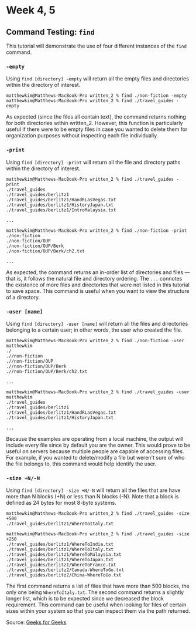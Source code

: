 # Week 4, 5

## Command Testing: `find`
This tutorial will demonstrate the use of four different instances of the `find` command. 

### `-empty`
Using `find [directory] -empty` will return all the empty files and directories within the directory of interest.

```
matthewkim@Matthews-MacBook-Pro written_2 % find ./non-fiction -empty
matthewkim@Matthews-MacBook-Pro written_2 % find ./travel_guides -empty
```
As expected (since the files all contain text), the command returns nothing for both directories within written_2. However, this function is particularly useful if there were to be empty files in case you wanted to delete them for organization purposes without inspecting each file individually. 

### `-print`
Using `find [directory] -print` will return all the file and directory paths within the directory of interest. 

```
matthewkim@Matthews-MacBook-Pro written_2 % find ./travel_guides -print
./travel_guides
./travel_guides/berlitz1
./travel_guides/berlitz1/HandRLasVegas.txt
./travel_guides/berlitz1/HistoryJapan.txt
./travel_guides/berlitz1/IntroMalaysia.txt

...

matthewkim@Matthews-MacBook-Pro written_2 % find ./non-fiction -print  
./non-fiction
./non-fiction/OUP
./non-fiction/OUP/Berk
./non-fiction/OUP/Berk/ch2.txt

...
```
As expected, the command returns an in-order list of directories and files — that is, it follows the natural file and directory ordering. The `...` connotes the existence of more files and directories that were not listed in this tutorial to save space. This command is useful when you want to view the structure of a directory. 

### `-user [name]`
Using `find [directory] -user [name]` will return all the files and directories belonging to a certain user; in other words, the user who created the file. 

```
matthewkim@Matthews-MacBook-Pro written_2 % find ./non-fiction -user matthewkim
./
.//non-fiction
.//non-fiction/OUP
.//non-fiction/OUP/Berk
.//non-fiction/OUP/Berk/ch2.txt

...

matthewkim@Matthews-MacBook-Pro written_2 % find ./travel_guides -user matthewkim
./travel_guides
./travel_guides/berlitz1
./travel_guides/berlitz1/HandRLasVegas.txt
./travel_guides/berlitz1/HistoryJapan.txt

...
```

Because the examples are operating from a local machine, the output will include every file since by default you are the owner. This would prove to be useful on servers because multiple people are capable of accessing files. For example, if you wanted to delete/modify a file but weren't sure of who the file belongs to, this command would help identify the user. 

### `-size +N/-N`
Using `find [directory] -size +N/-N` will return all the files that are have more than N blocks (+N) or less than N blocks (-N). Note that a block is defined as 24 bytes for most 8-byte systems. 

```
matthewkim@Matthews-MacBook-Pro written_2 % find ./travel_guides -size +500 
./travel_guides/berlitz1/WhereToItaly.txt

matthewkim@Matthews-MacBook-Pro written_2 % find ./travel_guides -size +250
./travel_guides/berlitz1/WhereToIndia.txt
./travel_guides/berlitz1/WhereToItaly.txt
./travel_guides/berlitz1/WhereToMalaysia.txt
./travel_guides/berlitz1/WhereToJapan.txt
./travel_guides/berlitz1/WhereToFrance.txt
./travel_guides/berlitz2/Canada-WhereToGo.txt
./travel_guides/berlitz2/China-WhereToGo.txt

```
The first command returns a list of files that have more than 500 blocks, the only one being `WhereToItaly.txt`. The second command returns a slightly longer list, which is to be expected since we decreased the block requirement. This command can be useful when looking for files of certain sizes within your system so that you can inspect them via the path returned. 


Source: [Geeks for Geeks](https://www.geeksforgeeks.org/find-command-in-linux-with-examples/)

